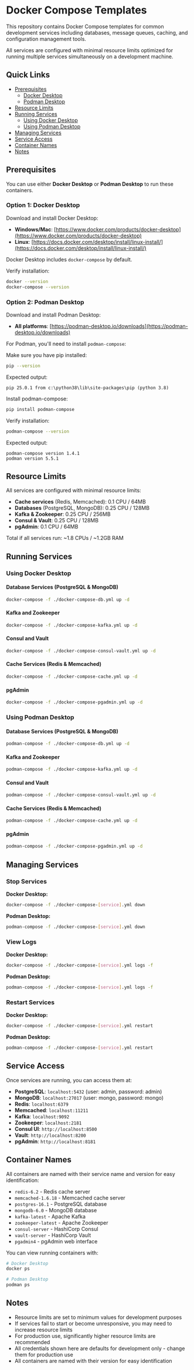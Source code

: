 # Docker Compose Templates

This repository contains Docker Compose templates for common development services including databases, message queues, caching, and configuration management tools.

All services are configured with minimal resource limits optimized for running multiple services simultaneously on a development machine.

## Quick Links

- [Prerequisites](#prerequisites)
  - [Docker Desktop](#option-1-docker-desktop)
  - [Podman Desktop](#option-2-podman-desktop)
- [Resource Limits](#resource-limits)
- [Running Services](#running-services)
  - [Using Docker Desktop](#using-docker-desktop)
  - [Using Podman Desktop](#using-podman-desktop)
- [Managing Services](#managing-services)
- [Service Access](#service-access)
- [Container Names](#container-names)
- [Notes](#notes)

## Prerequisites

You can use either **Docker Desktop** or **Podman Desktop** to run these containers.

### Option 1: Docker Desktop

Download and install Docker Desktop:
- **Windows/Mac**: [https://www.docker.com/products/docker-desktop](https://www.docker.com/products/docker-desktop)
- **Linux**: [https://docs.docker.com/desktop/install/linux-install/](https://docs.docker.com/desktop/install/linux-install/)

Docker Desktop includes `docker-compose` by default.

Verify installation:
```bash
docker --version
docker-compose --version
```

### Option 2: Podman Desktop

Download and install Podman Desktop:
- **All platforms**: [https://podman-desktop.io/downloads](https://podman-desktop.io/downloads)

For Podman, you'll need to install `podman-compose`:

Make sure you have pip installed:
```bash
pip --version
```

Expected output:
```
pip 25.0.1 from c:\python38\lib\site-packages\pip (python 3.8)
```

Install podman-compose:
```bash
pip install podman-compose
```

Verify installation:
```bash
podman-compose --version
```
Expected output:
```
podman-compose version 1.4.1
podman version 5.5.1
```

## Resource Limits

All services are configured with minimal resource limits:
- **Cache services** (Redis, Memcached): 0.1 CPU / 64MB
- **Databases** (PostgreSQL, MongoDB): 0.25 CPU / 128MB
- **Kafka & Zookeeper**: 0.25 CPU / 256MB
- **Consul & Vault**: 0.25 CPU / 128MB
- **pgAdmin**: 0.1 CPU / 64MB

Total if all services run: ~1.8 CPUs / ~1.2GB RAM

## Running Services

### Using Docker Desktop

#### Database Services (PostgreSQL & MongoDB)
```bash
docker-compose -f ./docker-compose-db.yml up -d
```

#### Kafka and Zookeeper
```bash
docker-compose -f ./docker-compose-kafka.yml up -d
```

#### Consul and Vault
```bash
docker-compose -f ./docker-compose-consul-vault.yml up -d
```

#### Cache Services (Redis & Memcached)
```bash
docker-compose -f ./docker-compose-cache.yml up -d
```

#### pgAdmin
```bash
docker-compose -f ./docker-compose-pgadmin.yml up -d
```

### Using Podman Desktop

#### Database Services (PostgreSQL & MongoDB)
```bash
podman-compose -f ./docker-compose-db.yml up -d
```

#### Kafka and Zookeeper
```bash
podman-compose -f ./docker-compose-kafka.yml up -d
```

#### Consul and Vault
```bash
podman-compose -f ./docker-compose-consul-vault.yml up -d
```

#### Cache Services (Redis & Memcached)
```bash
podman-compose -f ./docker-compose-cache.yml up -d
```

#### pgAdmin
```bash
podman-compose -f ./docker-compose-pgadmin.yml up -d
```

## Managing Services

### Stop Services

**Docker Desktop:**
```bash
docker-compose -f ./docker-compose-[service].yml down
```

**Podman Desktop:**
```bash
podman-compose -f ./docker-compose-[service].yml down
```

### View Logs

**Docker Desktop:**
```bash
docker-compose -f ./docker-compose-[service].yml logs -f
```

**Podman Desktop:**
```bash
podman-compose -f ./docker-compose-[service].yml logs -f
```

### Restart Services

**Docker Desktop:**
```bash
docker-compose -f ./docker-compose-[service].yml restart
```

**Podman Desktop:**
```bash
podman-compose -f ./docker-compose-[service].yml restart
```

## Service Access

Once services are running, you can access them at:

- **PostgreSQL**: `localhost:5432` (user: admin, password: admin)
- **MongoDB**: `localhost:27017` (user: mongo, password: mongo)
- **Redis**: `localhost:6379`
- **Memcached**: `localhost:11211`
- **Kafka**: `localhost:9092`
- **Zookeeper**: `localhost:2181`
- **Consul UI**: `http://localhost:8500`
- **Vault**: `http://localhost:8200`
- **pgAdmin**: `http://localhost:8181`

## Container Names

All containers are named with their service name and version for easy identification:

- `redis-6.2` - Redis cache server
- `memcached-1.6.18` - Memcached cache server
- `postgres-16.1` - PostgreSQL database
- `mongodb-6.0` - MongoDB database
- `kafka-latest` - Apache Kafka
- `zookeeper-latest` - Apache Zookeeper
- `consul-server` - HashiCorp Consul
- `vault-server` - HashiCorp Vault
- `pgadmin4` - pgAdmin web interface

You can view running containers with:
```bash
# Docker Desktop
docker ps

# Podman Desktop
podman ps
```

## Notes

- Resource limits are set to minimum values for development purposes
- If services fail to start or become unresponsive, you may need to increase resource limits
- For production use, significantly higher resource limits are recommended
- All credentials shown here are defaults for development only - change them for production use
- All containers are named with their version for easy identification